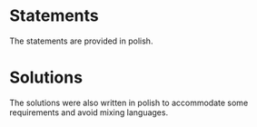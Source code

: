 # Statements
The statements are provided in polish.
# Solutions
The solutions were also written in polish to accommodate some requirements and avoid mixing languages.
